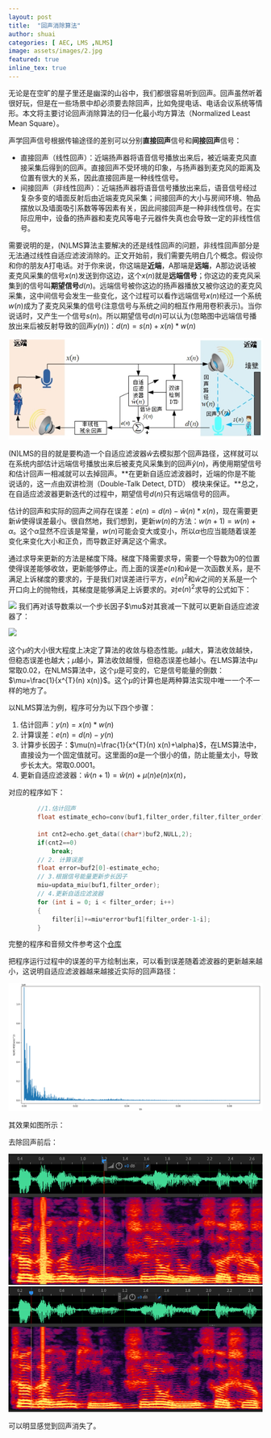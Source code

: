 ```yaml
---
layout: post
title:  "回声消除算法"
author: shuai
categories: [ AEC, LMS ,NLMS]
image: assets/images/2.jpg
featured: true
inline_tex: true
---
```


无论是在空旷的屋子里还是幽深的山谷中，我们都很容易听到回声。回声虽然听着很好玩，但是在一些场景中却必须要去除回声，比如免提电话、电话会议系统等情形。本文将主要讨论回声消除算法的归一化最小均方算法（Normalized Least Mean Square）。

声学回声信号根据传输途径的差别可以分别**直接回声**信号和**间接回声**信号：
+ 直接回声（线性回声）：近端扬声器将语音信号播放出来后，被近端麦克风直接采集后得到的回声。直接回声不受环境的印象，与扬声器到麦克风的距离及位置有很大的关系，因此直接回声是一种线性信号。
+ 间接回声（非线性回声）：近端扬声器将语音信号播放出来后，语音信号经过复杂多变的墙面反射后由近端麦克风采集；间接回声的大小与房间环境、物品摆放以及墙面吸引系数等等因素有关，因此间接回声是一种非线性信号。在实际应用中，设备的扬声器和麦克风等电子元器件失真也会导致一定的非线性信号。

需要说明的是，(N)LMS算法主要解决的还是线性回声的问题，非线性回声部分是无法通过线性自适应滤波消除的。正文开始前，我们需要先明白几个概念。假设你和你的朋友A打电话。对于你来说，你这端是**近端**，A那端是**远端**，A那边说话被麦克风采集的信号$x(n)$发送到你这边，这个$x(n)$就是**远端信号**；你这边的麦克风采集到的信号叫**期望信号**$d(n)$。远端信号被你这边的扬声器播放又被你这边的麦克风采集，这中间信号会发生一些变化，这个过程可以看作远端信号$x(n)$经过一个系统$w(n)$成为了麦克风采集的信号(注意信号与系统之间的相互作用用卷积表示)。当你说话时，又产生一个信号$s(n)$。所以期望信号$d(n)$可以认为(忽略图中远端信号播放出来后被反射导致的回声$y(n)$)：$d(n)=s(n)+x(n)*w(n)$

![aec](../assets/images/aec.jpg)

(N)LMS的目的就是要构造一个自适应滤波器$\hat w$去模拟那个回声路径，这样就可以在系统内部估计远端信号播放出来后被麦克风采集到的回声$\hat y(n)$，再使用期望信号和估计回声一相减就可以去掉回声。**在更新自适应滤波器时，近端的你是不能说话的，这一点由双讲检测（Double-Talk Detect, DTD） 模块来保证。**总之，在自适应滤波器更新迭代的过程中，期望信号$d(n)$只有远端信号的回声。

估计的回声和实际的回声之间存在误差：$e(n)=d(n)-\hat{w}(n)*x(n)$，现在需要更新$\hat{w}$使得误差最小。很自然地，我们想到，更新$w(n)$的方法：$w(n+1)=w(n)+\alpha$。这个$\alpha$显然不应该是常量，$w(n)$可能会变大或变小，所以$\alpha$也应当能随着误差变化来变化大小和正负，而导数正好满足这个需求。

通过求导来更新的方法是梯度下降。梯度下降需要求导，需要一个导数为0的位置使得误差能够收敛，更新能够停止。而上面的误差$e(n)$和$\hat{w}$是一次函数关系，是不满足上诉梯度的要求的，于是我们对误差进行平方，$e(n)^2$和$\hat{w}$之间的关系是一个开口向上的抛物线，其梯度是能够满足上诉要求的。对$e(n)^2$求导的公式如下：

![](https://www.zhihu.com/equation?tex=\frac{\partial%20e(n)^{2}}{\partial%20w}%20=2%20e(n)%20\frac{\partial(d(n)-\hat{w}%20*%20x(n))}{\partial%20w}%20=2%20%20e(n)%20x(n))
我们再对该导数乘以一个步长因子$\mu$对其衰减一下就可以更新自适应滤波器了：

![](https://www.zhihu.com/equation?tex=\hat{w}(n%2b1)=\hat{w}(n)%2b2\mu%20e(n)x(n))

这个$\mu$的大小很大程度上决定了算法的收敛与稳态性能。$\mu$越大，算法收敛越快，但稳态误差也越大；$\mu$越小，算法收敛越慢，但稳态误差也越小。在LMS算法中$\mu$常取0.02，在NLMS算法中，这个$\mu$是可变的，它是信号能量的倒数：$\mu=\frac{1}{x^{T}(n) x(n)}$。这个$\mu$的计算也是两种算法实现中唯一一个不一样的地方了。

以NLMS算法为例，程序可分为以下四个步骤：

1. 估计回声：$y(n)=x(n)*w(n)$
2. 计算误差：$e(n)=d(n)-y(n)$
3. 计算步长因子：$\mu(n)=\frac{1}{x^{T}(n) x(n)+\alpha}$，在LMS算法中，直接设为一个固定值就可。这里面的$\alpha$是一个很小的值，防止能量太小，导致步长太大。常取0.0001。
4. 更新自适应滤波器：$\hat{w}(n+1)=\hat{w}(n)+\mu(n) e(n) x(n)$，

对应的程序如下：
```c++
        //1.估计回声
        float estimate_echo=conv(buf1,filter_order,filter,filter_order);
        
        int cnt2=echo.get_data((char*)buf2,NULL,2);
        if(cnt2==0)
            break;
        // 2. 计算误差
        float error=buf2[0]-estimate_echo;
        // 3.根据信号能量更新步长因子
        miu=updata_miu(buf1,filter_order);
        // 4.更新自适应滤波器
        for (int i = 0; i < filter_order; i++)
        {
            filter[i]+=miu*error*buf1[filter_order-1-i];
        }
```
完整的程序和音频文件参考这个[仓库](https://github.com/ZhixingXu/nlms_aec.git)

把程序运行过程中的误差的平方绘制出来，可以看到误差随着滤波器的更新越来越小，这说明自适应滤波器越来越接近实际的回声路径：

![](../assets/images/1650265735955.png)

其效果如图所示：

去除回声前后：

![picture 2](../assets/images/1650641569232.png) 
![picture 3](../assets/images/1650641727626.png)  

可以明显感觉到回声消失了。

